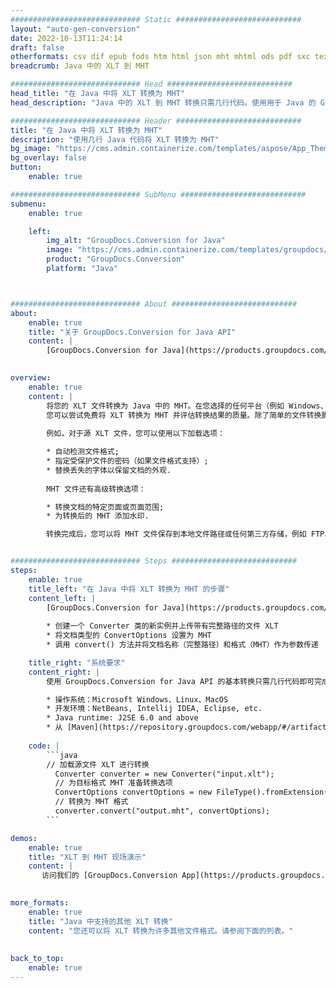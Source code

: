 ```yaml
---
############################# Static ############################
layout: "auto-gen-conversion"
date: 2022-10-13T11:24:14
draft: false
otherformats: csv dif epub fods htm html json mht mhtml ods pdf sxc tex tsv xlam xls xlsb xlsm xlsx xlt xltm xltx xml xps
breadcrumb: Java 中的 XLT 到 MHT

############################# Head ############################
head_title: "在 Java 中将 XLT 转换为 MHT"
head_description: "Java 中的 XLT 到 MHT 转换只需几行代码。使用用于 Java 的 GroupDocs 文档转换 API 转换 160 多种文件格式"

############################# Header ############################
title: "在 Java 中将 XLT 转换为 MHT"
description: "使用几行 Java 代码将 XLT 转换为 MHT"
bg_image: "https://cms.admin.containerize.com/templates/aspose/App_Themes/V3/images/bg/header1.png"
bg_overlay: false
button:
    enable: true

############################# SubMenu ############################
submenu:
    enable: true

    left:
        img_alt: "GroupDocs.Conversion for Java"
        image: "https://cms.admin.containerize.com/templates/groupdocs/images/product-logos/90x90-noborder/groupdocs-conversion-java.png"
        product: "GroupDocs.Conversion"
        platform: "Java"



############################# About ############################
about:
    enable: true
    title: "关于 GroupDocs.Conversion for Java API"
    content: |
        [GroupDocs.Conversion for Java](https://products.groupdocs.com/conversion/java/) 是一种高级文件格式转换 API，用于在 Microsoft Office、OpenDocument、PDF、HTML、电子邮件、CAD 等流行图像和文档格式之间进行转换。只需几行代码即可完成更多工作。本机 API 会自动检测原始文档的格式，并提供许多选项来自定义转换后的文档。除了从文档中提取信息的功能外，它还默认支持将转换结果缓存到本地磁盘。但是，任何类型的缓存存储都可以通过实施适当的接口来支持 - Amazon S3、Dropbox、Google Drive、Windows Azure、Reddis 或任何其他接口。
    

overview:
    enable: true
    content: |
        将您的 XLT 文件转换为 Java 中的 MHT。在您选择的任何平台（例如 Windows、Linux、macOS）上，只需几行 Java 代码。
        您可以尝试免费将 XLT 转换为 MHT 并评估转换结果的质量。除了简单的文件转换脚本外，您还可以尝试更复杂的选项来加载 XLT 源文件并存储 MHT 输出。 
        
        例如，对于源 XLT 文件，您可以使用以下加载选项：

        * 自动检测文件格式;
        * 指定受保护文件的密码（如果文件格式支持）;
        * 替换丢失的字体以保留文档的外观.
        
        MHT 文件还有高级转换选项：

        * 转换文档的特定页面或页面范围;
        * 为转换后的 MHT 添加水印.

        转换完成后，您可以将 MHT 文件保存到本地文件路径或任何第三方存储，例如 FTP、Amazon S3、Google Drive、Dropbox 等。请注意 - 转换 XLT到 MHT，您不需要安装任何额外的软件，例如 MS Office、Open Office、Adobe Acrobat Reader 等。


############################# Steps ############################
steps:
    enable: true
    title_left: "在 Java 中将 XLT 转换为 MHT 的步骤"
    content_left: |
        [GroupDocs.Conversion for Java](https://products.groupdocs.com/conversion/java/) 允许开发人员使用几行代码轻松地将 XLT 文件转换为 MHT。
        
        * 创建一个 Converter 类的新实例并上传带有完整路径的文件 XLT
        * 将文档类型的 ConvertOptions 设置为 MHT
        * 调用 convert() 方法并将文档名称（完整路径）和格式（MHT）作为参数传递

    title_right: "系统要求"
    content_right: |
        使用 GroupDocs.Conversion for Java API 的基本转换只需几行代码即可完成。所有主要平台和操作系统都支持我们的 API。在执行以下代码之前，请确保您的系统上安装了以下先决条件。

        * 操作系统：Microsoft Windows、Linux、MacOS
        * 开发环境：NetBeans, Intellij IDEA, Eclipse, etc.
        * Java runtime: J2SE 6.0 and above
        * 从 [Maven](https://repository.groupdocs.com/webapp/#/artifacts/browse/tree/General/repo/com/groupdocs/groupdocs-conversion) 获取最新的 GroupDocs.Conversion for Java
         
    code: |
        ```java    
        // 加载源文件 XLT 进行转换
          Converter converter = new Converter("input.xlt");
          // 为目标格式 MHT 准备转换选项
          ConvertOptions convertOptions = new FileType().fromExtension("mht").getConvertOptions();
          // 转换为 MHT 格式
          converter.convert("output.mht", convertOptions);
        ```

demos:
    enable: true
    title: "XLT 到 MHT 现场演示"
    content: |
       访问我们的 [GroupDocs.Conversion App](https://products.groupdocs.app/conversion/family) 网站并立即尝试 XLT 到 MHT 转换。免费演示具有以下好处
          

more_formats:
    enable: true
    title: "Java 中支持的其他 XLT 转换"
    content: "您还可以将 XLT 转换为许多其他文件格式。请参阅下面的列表。"
       
       
back_to_top:
    enable: true
---
```

